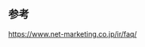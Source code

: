 ## 参考

<a href="https://www.net-marketing.co.jp/ir/faq/" target="_blank">https://www.net-marketing.co.jp/ir/faq/</a>
